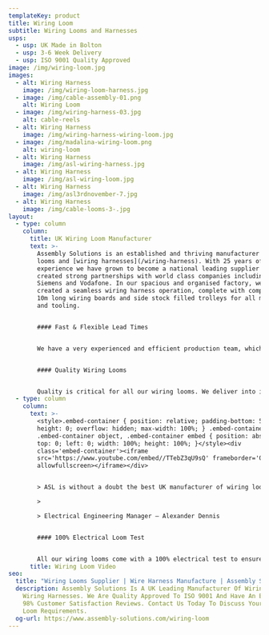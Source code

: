 ```yaml
---
templateKey: product
title: Wiring Loom
subtitle: Wiring Looms and Harnesses
usps:
  - usp: UK Made in Bolton
  - usp: 3-6 Week Delivery
  - usp: ISO 9001 Quality Approved
image: /img/wiring-loom.jpg
images:
  - alt: Wiring Harness
    image: /img/wiring-loom-harness.jpg
  - image: /img/cable-assembly-01.png
    alt: Wiring Loom
  - image: /img/wiring-harness-03.jpg
    alt: cable-reels
  - alt: Wiring Harness
    image: /img/wiring-harness-wiring-loom.jpg
  - image: /img/madalina-wiring-loom.png
    alt: wiring-loom
  - alt: Wiring Harness
    image: /img/asl-wiring-harness.jpg
  - alt: Wiring Harness
    image: /img/asl-wiring-loom.jpg
  - alt: Wiring Harness
    image: /img/asl3rdnovember-7.jpg
  - alt: Wiring Harness
    image: /img/cable-looms-3-.jpg
layout:
  - type: column
    column:
      title: UK Wiring Loom Manufacturer
      text: >-
        Assembly Solutions is an established and thriving manufacturer of wiring
        looms and [wiring harnesses](/wiring-harness). With 25 years of
        experience we have grown to become a national leading supplier and
        created strong partnerships with world class companies including; Ford,
        Siemens and Vodafone. In our spacious and organised factory, we have
        created a seamless wiring harness operation, complete with complete with
        10m long wiring boards and side stock filled trolleys for all materials
        and tooling.


        #### Fast & Flexible Lead Times


        We have a very experienced and efficient production team, which is why we are renowned for our fast turnaround and flexibility. Our wiring looms are generally delivered on a 4 week turnaround, but it does depend on the size and complexity of the harness, which we go through at quoting stage. Whilst we know it can be tempting to keep [wiring harness](www.assembly-solutions.com/wiring-harness) build ‘in-house’, we find many customers out-source these items to give their design and development engineers more time to spend on future projects and products.


        #### Quality Wiring Looms


        Quality is critical for all our wiring looms. We deliver into industries including Automotive and Agriculture so we have to take extra care ensuring that the looms will be robust enough and perform reliably when out on the roads and farm land. All our [wiring looms and harnesses](www.assembly-solutions.com/wiring-harness) are 100% electrically tested and all our production processes conform to Quality ISO 9001. Our technical experts have the knowledge and experience at hand to find flexible solutions for any wiring loom or harness requirement.
  - type: column
    column:
      text: >-
        <style>.embed-container { position: relative; padding-bottom: 56.25%;
        height: 0; overflow: hidden; max-width: 100%; } .embed-container iframe,
        .embed-container object, .embed-container embed { position: absolute;
        top: 0; left: 0; width: 100%; height: 100%; }</style><div
        class='embed-container'><iframe
        src='https://www.youtube.com/embed//TTebZ3qU9sQ' frameborder='0'
        allowfullscreen></iframe></div>


        > ASL is without a doubt the best UK manufacturer of wiring looms and wiring harnesses. They have been our preferred supplier for 10 years because their quality and attention to detail is none other than excellent, and they deliver when they say they will - which is something my other suppliers don’t do! For us we find working with ASL extremely easy, they are always quick to respond and support us with fast turnaround deliveries when we have urgent demands.

        >

        > Electrical Engineering Manager – Alexander Dennis


        #### 100% Electrical Loom Test


        All our wiring looms come with a 100% electrical test to ensure that the harness is functioning exactly how it should be. Our quality assurance department will not allow any wiring looms to leave the factory unless they match 100% against the customers drawing & specification and that they are finished to the highest quality.
      title: Wiring Loom Video
seo:
  title: "Wiring Looms Supplier | Wire Harness Manufacture | Assembly Solutions "
  description: Assembly Solutions Is A UK Leading Manufacturer Of Wiring Looms And
    Wiring Harnesses. We Are Quality Approved To ISO 9001 And Have An Excellent
    98% Customer Satisfaction Reviews. Contact Us Today To Discuss Your Wire
    Loom Requirements.
  og-url: https://www.assembly-solutions.com/wiring-loom
---
```

